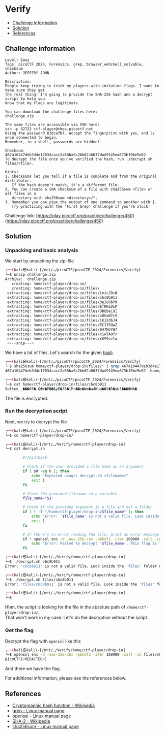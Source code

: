 # Verify

- [Challenge information](#challenge-information)
- [Solution](#solution)
- [References](#references)

## Challenge information

```text
Level: Easy
Tags: picoCTF 2024, Forensics, grep, browser_webshell_solvable, checksum
Author: JEFFERY JOHN

Description:
People keep trying to trick my players with imitation flags. I want to make sure they get 
the real thing! I'm going to provide the SHA-256 hash and a decrypt script to help you 
know that my flags are legitimate.

You can download the challenge files here:
challenge.zip

The same files are accessible via SSH here:
ssh -p 52722 ctf-player@rhea.picoctf.net
Using the password 83dcefb7. Accept the fingerprint with yes, and ls once connected to begin. 
Remember, in a shell, passwords are hidden!

Checksum: 467a10447deb3d4e17634cacc2a68ba6c2bb62a6637dad9145ea673bf0be5e02
To decrypt the file once you've verified the hash, run ./decrypt.sh files/<file>.

Hints:
1. Checksums let you tell if a file is complete and from the original distributor. 
   If the hash doesn't match, it's a different file.
2. You can create a SHA checksum of a file with sha256sum <file> or all files in a 
   directory with sha256sum <directory>/*.
3. Remember you can pipe the output of one command to another with |. 
   Try practicing with the 'First Grep' challenge if you're stuck!
```

Challenge link: [https://play.picoctf.org/practice/challenge/450](https://play.picoctf.org/practice/challenge/450)

## Solution

### Unpacking and basic analysis

We start by unpacking the zip-file

```bash
┌──(kali㉿kali)-[/mnt/…/picoCTF/picoCTF_2024/Forensics/Verify]
└─$ unzip challenge.zip 
Archive:  challenge.zip
   creating: home/ctf-player/drop-in/
   creating: home/ctf-player/drop-in/files/
 extracting: home/ctf-player/drop-in/files/LmicJDs8  
 extracting: home/ctf-player/drop-in/files/c6c8b911  
 extracting: home/ctf-player/drop-in/files/3eJU0bPR  
 extracting: home/ctf-player/drop-in/files/EfRHiDLP  
 extracting: home/ctf-player/drop-in/files/DBQbeL0I  
 extracting: home/ctf-player/drop-in/files/sOhwN7cV  
 extracting: home/ctf-player/drop-in/files/iKj2d6J4  
 extracting: home/ctf-player/drop-in/files/EC1I5QwZ  
 extracting: home/ctf-player/drop-in/files/047MJYW7  
 extracting: home/ctf-player/drop-in/files/x1wlAOTr  
 extracting: home/ctf-player/drop-in/files/rK99ez1a  
 <---snip--->
```

We have a lot of files. Let's search for the given [hash](https://en.wikipedia.org/wiki/Cryptographic_hash_function).

```bash
┌──(kali㉿kali)-[/mnt/…/picoCTF/picoCTF_2024/Forensics/Verify]
└─$ sha256sum home/ctf-player/drop-in/files/* | grep 467a10447deb3d4e17634cacc2a68ba6c2bb62a6637dad9145ea673bf0be5e02
467a10447deb3d4e17634cacc2a68ba6c2bb62a6637dad9145ea673bf0be5e02  home/ctf-player/drop-in/files/c6c8b911

┌──(kali㉿kali)-[/mnt/…/picoCTF/picoCTF_2024/Forensics/Verify]
└─$ cat home/ctf-player/drop-in/files/c6c8b911
Salted__���05�.Q�+�P��&pE�?B�{M:��e�Wm�a4Wua��l�5�yU!����NA�

```

The file is encrypted.

### Run the decryption script

Next, we try to decrypt the file

```bash
┌──(kali㉿kali)-[/mnt/…/picoCTF/picoCTF_2024/Forensics/Verify]
└─$ cd home/ctf-player/drop-in/              

┌──(kali㉿kali)-[/mnt/…/Verify/home/ctf-player/drop-in]
└─$ cat decrypt.sh                            

        #!/bin/bash

        # Check if the user provided a file name as an argument
        if [ $# -eq 0 ]; then
            echo "Expected usage: decrypt.sh <filename>"
            exit 1
        fi

        # Store the provided filename in a variable
        file_name="$1"

        # Check if the provided argument is a file and not a folder
        if [ ! -f "/home/ctf-player/drop-in/$file_name" ]; then
            echo "Error: '$file_name' is not a valid file. Look inside the 'files' folder with 'ls -R'!"
            exit 1
        fi

        # If there's an error reading the file, print an error message
        if ! openssl enc -d -aes-256-cbc -pbkdf2 -iter 100000 -salt -in "/home/ctf-player/drop-in/$file_name" -k picoCTF; then
            echo "Error: Failed to decrypt '$file_name'. This flag is fake! Keep looking!"
        fi

┌──(kali㉿kali)-[/mnt/…/Verify/home/ctf-player/drop-in]
└─$ ./decrypt.sh c6c8b911
Error: 'c6c8b911' is not a valid file. Look inside the 'files' folder with 'ls -R'!

┌──(kali㉿kali)-[/mnt/…/Verify/home/ctf-player/drop-in]
└─$ ./decrypt.sh files/c6c8b911
Error: 'files/c6c8b911' is not a valid file. Look inside the 'files' folder with 'ls -R'!

┌──(kali㉿kali)-[/mnt/…/Verify/home/ctf-player/drop-in]
└─$ 
```

Hhm, the script is looking for the file in the absolute path of `/home/ctf-player/drop-in/`.  
That won't work in my case. Let's do the decryption without the script.

### Get the flag

Decrypt the flag with `openssl` like this

```bash
┌──(kali㉿kali)-[/mnt/…/Verify/home/ctf-player/drop-in]
└─$ openssl enc -d -aes-256-cbc -pbkdf2 -iter 100000 -salt -in files/c6c8b911 -k picoCTF
picoCTF{<REDACTED>}
```

And there we have the flag.

For additional information, please see the references below.

## References

- [Cryptographic hash function - Wikipedia](https://en.wikipedia.org/wiki/Cryptographic_hash_function)
- [grep - Linux manual page](https://man7.org/linux/man-pages/man1/grep.1.html)
- [openssl - Linux manual page](https://linux.die.net/man/1/openssl)
- [SHA-2 - Wikipedia](https://en.wikipedia.org/wiki/SHA-2)
- [sha256sum - Linux manual page](https://man7.org/linux/man-pages/man1/sha256sum.1.html)

